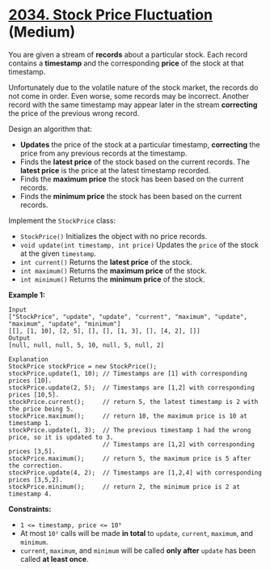 # [2034. Stock Price Fluctuation ][link] (Medium)

[link]: https://leetcode.com/problems/stock-price-fluctuation/

You are given a stream of **records** about a particular stock. Each record contains a **timestamp**
and the corresponding **price** of the stock at that timestamp.

Unfortunately due to the volatile nature of the stock market, the records do not come in order. Even
worse, some records may be incorrect. Another record with the same timestamp may appear later in the
stream **correcting** the price of the previous wrong record.

Design an algorithm that:

- **Updates** the price of the stock at a particular timestamp, **correcting** the price from any
previous records at the timestamp.
- Finds the **latest price** of the stock based on the current records. The **latest price** is the
price at the latest timestamp recorded.
- Finds the **maximum price** the stock has been based on the current records.
- Finds the **minimum price** the stock has been based on the current records.

Implement the `StockPrice` class:

- `StockPrice()` Initializes the object with no price records.
- `void update(int timestamp, int price)` Updates the `price` of the stock at the given `timestamp`.
- `int current()` Returns the **latest price** of the stock.
- `int maximum()` Returns the **maximum price** of the stock.
- `int minimum()` Returns the **minimum price** of the stock.

**Example 1:**

```
Input
["StockPrice", "update", "update", "current", "maximum", "update", "maximum", "update", "minimum"]
[[], [1, 10], [2, 5], [], [], [1, 3], [], [4, 2], []]
Output
[null, null, null, 5, 10, null, 5, null, 2]

Explanation
StockPrice stockPrice = new StockPrice();
stockPrice.update(1, 10); // Timestamps are [1] with corresponding prices [10].
stockPrice.update(2, 5);  // Timestamps are [1,2] with corresponding prices [10,5].
stockPrice.current();     // return 5, the latest timestamp is 2 with the price being 5.
stockPrice.maximum();     // return 10, the maximum price is 10 at timestamp 1.
stockPrice.update(1, 3);  // The previous timestamp 1 had the wrong price, so it is updated to 3.
                          // Timestamps are [1,2] with corresponding prices [3,5].
stockPrice.maximum();     // return 5, the maximum price is 5 after the correction.
stockPrice.update(4, 2);  // Timestamps are [1,2,4] with corresponding prices [3,5,2].
stockPrice.minimum();     // return 2, the minimum price is 2 at timestamp 4.
```

**Constraints:**

- `1 <= timestamp, price <= 10⁹`
- At most `10⁵` calls will be made **in total** to `update`, `current`, `maximum`, and `minimum`.
- `current`, `maximum`, and `minimum` will be called **only after** `update` has been called **at
least once**.
